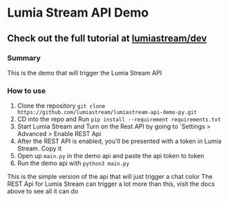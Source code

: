 # Lumia Stream API Demo

## Check out the full tutorial at [lumiastream/dev](https://lumiastream.com/dev)

### Summary
This is the demo that will trigger the Lumia Stream API

### How to use
1) Clone the repository `git clone https://github.com/lumiastream/lumiastream-api-demo-py.git`
2) CD into the repo and Run `pip install --requirement requirements.txt  `
3) Start Lumia Stream and Turn on the Rest API by going to `Settings > Advanced > Enable REST Api
4) After the REST API is enabled, you'll be presented with a token in Lumia Stream. Copy it
5) Open up `main.py` in the demo api and paste the api token to token
6) Run the demo api with `python3 main.py`

This is the simple version of the api that will just trigger a chat color
The REST Api for Lumia Stream can trigger a lot more than this, visit the docs above to see all it can do
